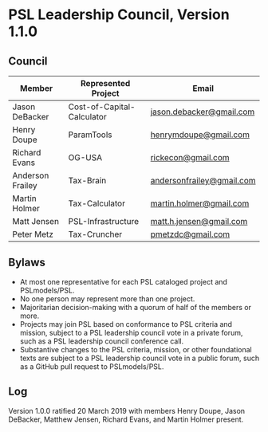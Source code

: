 # PSL Leadership Council, Version 1.1.0

## Council

| Member          | Represented Project        | Email                    |
|-----------------|----------------------------|--------------------------|
| Jason DeBacker  | Cost-of-Capital-Calculator | jason.debacker@gmail.com |
| Henry Doupe     | ParamTools                 | henrymdoupe@gmail.com    |
| Richard Evans   | OG-USA                     | rickecon@gmail.com       |
| Anderson Frailey| Tax-Brain                  | andersonfrailey@gmail.com|
| Martin Holmer   | Tax-Calculator             | martin.holmer@gmail.com  |
| Matt Jensen     | PSL-Infrastructure         | matt.h.jensen@gmail.com  |
| Peter Metz      | Tax-Cruncher               | pmetzdc@gmail.com        |


## Bylaws 

- At most one representative for each PSL cataloged project and PSLmodels/PSL. 
- No one person may represent more than one project. 
- Majoritarian decision-making with a quorum of half of the members or more. 
- Projects may join PSL based on conformance to PSL criteria and mission, subject to a PSL leadership council vote in a private forum, such as a PSL leadership council conference call.
- Substantive changes to the PSL criteria, mission, or other foundational texts are subject to a PSL leadership council vote in a public forum, such as a GitHub pull request to PSLmodels/PSL. 

## Log 

Version 1.0.0 ratified 20 March 2019 with members Henry Doupe, Jason DeBacker, Matthew Jensen, Richard Evans, and Martin Holmer present.
